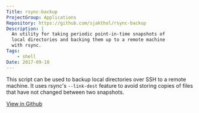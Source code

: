 ```yaml
---
Title: rsync-backup
ProjectGroup: Applications
Repository: https://github.com/sjakthol/rsync-backup
Description: |
  An utility for taking periodic point-in-time snapshots of
  local directories and backing them up to a remote machine
  with rsync.
Tags:
    - shell
Date: 2017-09-10
---
```


This script can be used to backup local directories over SSH to
a remote machine. It uses rsync's `--link-dest` feature to avoid
storing copies of files that have not changed between two snapshots.

<a target="_blank" rel="noopener" href="https://github.com/sjakthol/rsync-backup">View in Github</a>
